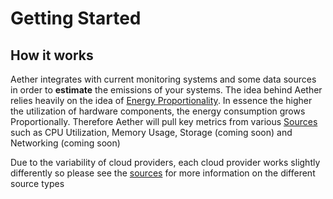 # Getting Started

## How it works

Aether integrates with current monitoring systems and some data sources in
order to **estimate** the emissions of your systems. The idea behind Aether
relies heavily on the idea of [Energy Proportionality](https://en.wikipedia.org/wiki/Energy_proportional_computing). In essence the higher
the utilization of hardware components, the energy consumption grows
Proportionally. Therefore Aether will pull key metrics from various
[Sources](./sources.md)
such as CPU Utilization, Memory Usage, Storage (coming soon) and Networking
(coming soon)


Due to the variability of cloud providers, each cloud provider works slightly
differently so please see the [sources](./sources.md) for more information on
the different source types


